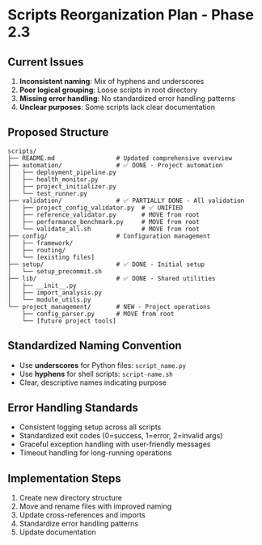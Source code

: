 # Scripts Reorganization Plan - Phase 2.3

## Current Issues
1. **Inconsistent naming**: Mix of hyphens and underscores
2. **Poor logical grouping**: Loose scripts in root directory
3. **Missing error handling**: No standardized error handling patterns
4. **Unclear purposes**: Some scripts lack clear documentation

## Proposed Structure

```
scripts/
├── README.md                 # Updated comprehensive overview
├── automation/               # ✅ DONE - Project automation
│   ├── deployment_pipeline.py
│   ├── health_monitor.py
│   ├── project_initializer.py
│   └── test_runner.py
├── validation/               # ✅ PARTIALLY DONE - All validation
│   ├── project_config_validator.py  # ✅ UNIFIED
│   ├── reference_validator.py       # MOVE from root
│   ├── performance_benchmark.py     # MOVE from root  
│   └── validate_all.sh              # MOVE from root
├── config/                   # Configuration management
│   ├── framework/
│   ├── routing/
│   └── [existing files]
├── setup/                    # ✅ DONE - Initial setup
│   └── setup_precommit.sh
├── lib/                      # ✅ DONE - Shared utilities
│   ├── __init__.py
│   ├── import_analysis.py
│   └── module_utils.py
└── project_management/       # NEW - Project operations
    ├── config_parser.py      # MOVE from root
    └── [future project tools]
```

## Standardized Naming Convention
- Use **underscores** for Python files: `script_name.py`
- Use **hyphens** for shell scripts: `script-name.sh`
- Clear, descriptive names indicating purpose

## Error Handling Standards
- Consistent logging setup across all scripts
- Standardized exit codes (0=success, 1=error, 2=invalid args)
- Graceful exception handling with user-friendly messages
- Timeout handling for long-running operations

## Implementation Steps
1. Create new directory structure
2. Move and rename files with improved naming
3. Update cross-references and imports
4. Standardize error handling patterns
5. Update documentation